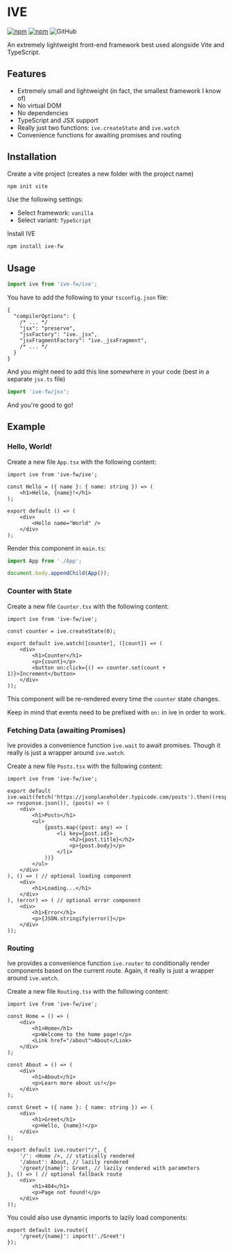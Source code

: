 # IVE

[![npm](https://img.shields.io/npm/v/ive-fw)](https://www.npmjs.com/package/ive-fw)
[![npm](https://img.shields.io/npm/dt/ive-fw)](https://www.npmjs.com/package/ive-fw)
![GitHub](https://img.shields.io/github/license/s15n/ive)

An extremely lightweight front-end framework best used
alongside Vite and TypeScript.

## Features

- Extremely small and lightweight (in fact, the smallest framework I know of)
- No virtual DOM <!--, no diffing, no reconciliation (idk what that means)-->
- No dependencies
- TypeScript and JSX support
- Really just two functions: `ive.createState` and `ive.watch`
- Convenience functions for awaiting promises and routing

## Installation

Create a vite project (creates a new folder with the project name)
```bash
npm init vite
```
Use the following settings:
- Select framework: `vanilla`
- Select variant: `TypeScript`

Install IVE
```bash
npm install ive-fw
```

## Usage

```typescript
import ive from 'ive-fw/ive';
```

You have to add the following to your `tsconfig.json` file:
```jsonc
{
  "compilerOptions": {
    /* ... */
    "jsx": "preserve",
    "jsxFactory": "ive._jsx",
    "jsxFragmentFactory": "ive._jsxFragment",
    /* ... */
  }
}
```

And you might need to add this line somewhere in your code (best in a separate `jsx.ts` file)
```typescript
import 'ive-fw/jsx';
```

And you're good to go!

## Example

### Hello, World!

Create a new file `App.tsx` with the following content:
```tsx
import ive from 'ive-fw/ive';

const Hello = ({ name }: { name: string }) => (
    <h1>Hello, {name}!</h1>
);

export default () => (
    <div>
        <Hello name="World" />
    </div>
);
```

Render this component in `main.ts`:
```typescript
import App from './App';

document.body.appendChild(App());
```

### Counter with State

Create a new file `Counter.tsx` with the following content:
```tsx
import ive from 'ive-fw/ive';

const counter = ive.createState(0);

export default ive.watch([counter], ([count]) => (
    <div>
        <h1>Counter</h1>
        <p>{count}</p>
        <button on:click={() => counter.set(count + 1)}>Increment</button>
    </div>
));
```
This component will be re-rendered every time the `counter` state changes.

Keep in mind that events need to be prefixed with `on:` in ive in order to work.


### Fetching Data (awaiting Promises)

Ive provides a convenience function `ive.wait` to await promises.
Though it really is just a wrapper around `ive.watch`.

Create a new file `Posts.tsx` with the following content:
```tsx
import ive from 'ive-fw/ive';

export default ive.wait(fetch('https://jsonplaceholder.typicode.com/posts').then((response) => response.json()), (posts) => (
    <div>
        <h1>Posts</h1>
        <ul>
            {posts.map((post: any) => (
                <li key={post.id}>
                    <h2>{post.title}</h2>
                    <p>{post.body}</p>
                </li>
            ))}
        </ul>
    </div>
), () => ( // optional loading component
    <div>
        <h1>Loading...</h1>
    </div>
), (error) => ( // optional error component
    <div>
        <h1>Error</h1>
        <p>{JSON.stringify(error)}</p>
    </div>
));
```

### Routing

Ive provides a convenience function `ive.router` to conditionally render components based on the current route.
Again, it really is just a wrapper around `ive.watch`.

Create a new file `Routing.tsx` with the following content:
```tsx
import ive from 'ive-fw/ive';

const Home = () => (
    <div>
        <h1>Home</h1>
        <p>Welcome to the home page!</p>
        <Link href="/about">About</Link>
    </div>
);

const About = () => (
    <div>
        <h1>About</h1>
        <p>Learn more about us!</p>
    </div>
);

const Greet = ({ name }: { name: string }) => (
    <div>
        <h1>Greet</h1>
        <p>Hello, {name}!</p>
    </div>
);

export default ive.router("/", {
    '/': <Home />, // statically rendered
    '/about': About, // lazily rendered
    '/greet/{name}': Greet, // lazily rendered with parameters
}, () => ( // optional fallback route
    <div>
        <h1>404</h1>
        <p>Page not found!</p>
    </div>
));
```

You could also use dynamic imports to lazily load components:
```tsx
export default ive.route({
    '/greet/{name}': import('./Greet')
});
```